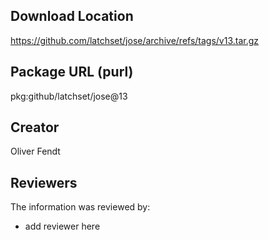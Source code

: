## Download Location

https://github.com/latchset/jose/archive/refs/tags/v13.tar.gz

## Package URL (purl)

pkg:github/latchset/jose@13

## Creator

Oliver Fendt

## Reviewers

The information was reviewed by:

* add reviewer here
